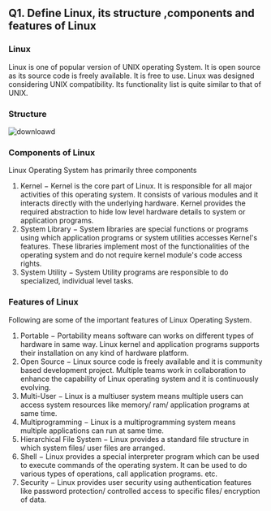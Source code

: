 ## Q1. Define Linux, its structure ,components and features of Linux
### Linux
Linux is one of popular version of UNIX operating System. It is open source as its source 
code is freely available. It is free to use. Linux was designed considering UNIX 
compatibility. Its functionality list is quite similar to that of UNIX.

### Structure
![downloawd](https://user-images.githubusercontent.com/121249402/211029856-02e6b424-63eb-43e2-bfc0-d9a42054d675.jpg)




### Components of Linux
Linux Operating System has primarily three components
 1.   Kernel − Kernel is the core part of Linux. It is responsible for all major activities of 
this operating system. It consists of various modules and it interacts directly with the 
underlying hardware. Kernel provides the required abstraction to hide low level 
hardware details to system or application programs.
1. System Library − System libraries are special functions or programs using which 
application programs or system utilities accesses Kernel's features. These libraries 
implement most of the functionalities of the operating system and do not require
kernel module's code access rights.
1. System Utility − System Utility programs are responsible to do specialized, individual 
level tasks.

### Features of Linux

Following are some of the important features of Linux Operating System.
1. Portable − Portability means software can works on different types of hardware in 
same way. Linux kernel and application programs supports their installation on any 
kind of hardware platform.
2. Open Source − Linux source code is freely available and it is community based 
development project. Multiple teams work in collaboration to enhance the capability 
of Linux operating system and it is continuously evolving.
3. Multi-User − Linux is a multiuser system means multiple users can access system 
resources like memory/ ram/ application programs at same time.
4. Multiprogramming − Linux is a multiprogramming system means multiple 
applications can run at same time.
5. Hierarchical File System − Linux provides a standard file structure in which system 
files/ user files are arranged.
6. Shell − Linux provides a special interpreter program which can be used to execute 
commands of the operating system. It can be used to do various types of operations, 
call application programs. etc.
7. Security − Linux provides user security using authentication features like password 
protection/ controlled access to specific files/ encryption of data.
